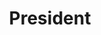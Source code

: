 ---
draft: false
name: "Tyler S."
title: "President"
bio: "Founder of Exergy, a heating company powered by hashrate, and instigator of the Heatpunk movement."
avatar: {
    src: "/assets/headshots/tyler.webp",
    alt: "Tyler S."
}
publishDate: "2024-03-31 15:39"
---